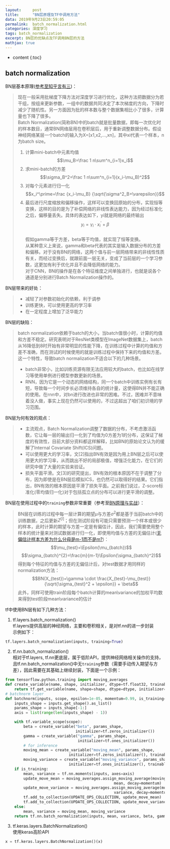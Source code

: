 ```yaml
---
layout:     post
title:      "BN层原理及TF中调用方法"
data: 2019年9月23日20:59:05
permalink:  batch_normalization.html
categories: 深度学习
tags: batch_normalization
excerpt: BN层的优缺点及TF调用BN层的方法
mathjax: true
---
```


* content
{:toc}

## batch normalization
BN层基本原理([参考至知乎言有三](https://www.zhihu.com/question/38102762/answer/607815171))：
> 现在一般采用批梯度下降方法对深度学习进行优化，这种方法把数据分为若干组，按组来更新参数，一组中的数据共同决定了本次梯度的方向，下降时减少了随机性。另一方面因为批的样本数与整个数据集相比小了很多，计算量也下降了很多。  
> Batch Normalization(简称BN)中的batch就是批量数据，即每一次优化时的样本数目，通常BN网络层用在卷积层后，用于重新调整数据分布。假设神经网络某层一个batch的输入为X=[x1,x2,...,xn]，其中xi代表一个样本，n为batch size。  
> 1. 计算mini-batch中元素均值  
> $$\mu_B=\frac 1 n\sum^n_{i=1}x_i$$  
> 2. 求mini-batch的方差  
> $$\sigma_B^2=\frac 1 n\sum^n_{i=1}(x_i-\mu_B)^2$$  
> 3. 对每个元素进行归一化  
> $$x_i^\prime=\frac {x_i-\mu_B} {\sqrt{\sigma^2_B+\varepsilon}}$$  
> 4. 最后进行尺度缩放和偏移操作，这样可以变换回原始的分布，实现恒等变换，这样的目的是为了补偿网络的非线性表达能力，因为经过标准化之后，偏移量丢失。具体的表达如下，yi就是网络的最终输出  
> $$y_i=\gamma_i\cdot x_i^\prime+\beta$$  
> 假如gamma等于方差，beta等于均值，就实现了恒等变换。    
> 从某种意义上来说，gamma和beta代表的其实是输入数据分布的方差和偏移。对于没有BN的网络，这两个值与前一层网络带来的非线性性质有关，而经过变换后，就跟前面一层无关，变成了当前层的一个学习参数，这更加有利于优化并且不会降低网络的能力。  
> 对于CNN，BN的操作是在各个特征维度之间单独进行，也就是说各个通道是分别进行Batch Normalization操作的。  

BN层带来的好处：  
> - 减轻了对参数初始化的依赖，利于调参
> - 训练更快，可以使用更高的学习率
> - 在一定程度上增加了泛华能力

BN层的缺陷：

> batch normalization依赖于batch的大小，当batch值很小时，计算的均值和方差不稳定。研究表明对于ResNet类模型在ImageNet数据集上，batch从16降低到8时开始有非常明显的性能下降，在训练过程中计算的均值和方差不准确，而在测试的时候使用的就是训练过程中保持下来的均值和方差。
> 这一个特性，导致batch normalization不适合以下的几种场景。
> - batch非常小，比如训练资源有限无法应用较大的batch，也比如在线学习等使用单例进行模型参数更新的场景。
> - RNN，因为它是一个动态的网络结构，同一个batch中训练实例有长有短，导致每一个时间步长必须维持各自的统计量，这使得BN并不能正确的使用。在rnn中，对bn进行改进也非常的困难。不过，困难并不意味着没人做，事实上现在仍然可以使用的，不过这超出了咱们初识境的学习范围。

BN层为何有效的观点：
> - 主流观点，Batch Normalization调整了数据的分布，不考虑激活函数，它让每一层的输出归一化到了均值为0方差为1的分布，这保证了梯度的有效性，目前大部分资料都这样解释，比如BN的原始论文认为的缓解了Internal Covariate Shift(ICS)问题。
> - 可以使用更大的学习率，文[2]指出BN有效是因为用上BN层之后可以使用更大的学习率，从而跳出不好的局部极值，增强泛化能力，在它们的研究中做了大量的实验来验证。  
> - 损失平面平滑。文[3]的研究提出，BN有效的根本原因不在于调整了分布，因为即使是在BN层后模拟ICS，也仍然可以取得好的结果。它们指出，BN有效的根本原因是平滑了损失平面。之前我们说过，Z-score标准化(零均值归一化)对于包括孤立点的分布可以进行更平滑的调整。


BN层在使用过程中的`training`参数非常重要（参考至[BN原理与实战](https://zhuanlan.zhihu.com/p/34879333)）：    
> BN层在训练的过程中每一层计算的期望$\mu$与方差$\sigma^2$都是基于当前batch中的训练数据，之后更新$Z^{[l]}$；但在测试阶段有可能只需要预测一个样本或很少的样本，此时计算的期望与方差一定是有偏估计，因此，我们需要使用整个样本的统计量来对测试数据进行归一化，即使用均值与方差的无偏估计([无偏估计样本方差为什么分母是m-1而不是m?](https://www.matongxue.com/madocs/607.html))：
> $$\mu_{test}=\Epsilon(\mu_{batch})$$
> $$\sigma_{batch}^{2}=\frac{m}{m-1}\Epsilon(\sigma_{batch}^2)$$
> 得到每个特征的均值与方差的无偏估计后，对test数据才用同样的normalization方法：
> $$BN(X_{test})=\gamma \cdot \frac{X_{test}-\mu_{test}}{\sqrt{\sigma_{test}^2 + \epsilon}} + \beta$$
> 此外，同样可使用train阶段每个batch计算的mean\variance的加权平均数来得到test阶段mean\variance的估计

tf中使用BN层有如下几种方法：

1. tf.layers.batch_normalization()   
tf.layers提供高层的神经网络，主要和卷积相关，是对tf.nn的进一步封装    
示例如下：
```python
tf.layers.batch_normalization(inputs, training=True)
```
2. tf.nn.batch_normalization()    
相对于tf.layers, tf.nn更底层，属于低阶API，提供神经网络相关操作的支持，且tf.nn.batch_normalization()中无`training`参数（需要手动传入期望与方差），因此需要在其基础上继续封装，下面是一个示例：
```python
from tensorflow.python.training import moving_averages
def create_variable(name, shape, initializer, dtype=tf.float32, trainable=True):
    return tf.get_variable(name, shape=shape, dtype=dtype, initializer=initializer, trainable=trainable)
# batchnorm layer
def batchnorm(inputs, scope, epsilon=1e-05, momentum=0.99, is_training=True):
    inputs_shape = inputs.get_shape().as_list()
    params_shape = inputs_shape[-1:]
    axis = list(range(len(inputs_shape) - 1))

    with tf.variable_scope(scope):
        beta = create_variable("beta", params_shape,
                               initializer=tf.zeros_initializer())
        gamma = create_variable("gamma", params_shape,
                                initializer=tf.ones_initializer())
        # for inference
        moving_mean = create_variable("moving_mean", params_shape,
                            initializer=tf.zeros_initializer(), trainable=False)
        moving_variance = create_variable("moving_variance", params_shape,
                            initializer=tf.ones_initializer(), trainable=False)
    if is_training:
        mean, variance = tf.nn.moments(inputs, axes=axis)
        update_move_mean = moving_averages.assign_moving_average(moving_mean,
                                                mean, decay=momentum)
        update_move_variance = moving_averages.assign_moving_average(moving_variance,
                                                variance, decay=momentum)
        tf.add_to_collection(UPDATE_OPS_COLLECTION, update_move_mean)
        tf.add_to_collection(UPDATE_OPS_COLLECTION, update_move_variance)
    else:
        mean, variance = moving_mean, moving_variance
    return tf.nn.batch_normalization(inputs, mean, variance, beta, gamma, epsilon)
```
3. tf.keras.layers.BatchNormalization()  
   使用keras高阶API
```python
x = tf.keras.layers.BatchNormalization()(x)
```



